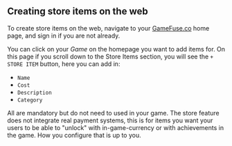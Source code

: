 ## Creating store items on the web

To create store items on the web, navigate to your [GameFuse.co](http://gamefuse.co/)
home page, and sign in if you are not already.

You can click on your *Game* on the homepage you want to add items for. On this
page if you scroll down to the Store Items section, you will see the
`+ STORE ITEM` button, here you can add in:

- `Name`
- `Cost`
- `Description`
- `Category`

All are mandatory but do not need to used in your game. The store feature does
not integrate real payment systems, this is for items you want your users to be
able to "unlock" with in-game-currency or with achievements in the game. How
you configure that is up to you.
